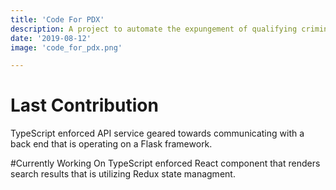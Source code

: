 ```yaml
---
title: 'Code For PDX'
description: A project to automate the expungement of qualifying criminal records. This project is done in conjunction with the Metropolitan Public Defender's Office.
date: '2019-08-12'
image: 'code_for_pdx.png'

---
```


# Last Contribution
TypeScript enforced API service geared towards communicating with a back end that is operating on a Flask framework.

#Currently Working On
TypeScript enforced React component that renders search results that is utilizing Redux state managment.